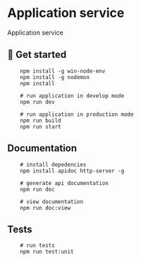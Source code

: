 # Application service

Application service

## 🚀 Get started

```console
    npm install -g win-node-env
    npm install -g nodemon
    npm install

    # run application in develop mode
    npm run dev

    # run application in production mode
    npm run build
    npm run start
```

## Documentation

```console
    # install depedencies
    npm install apidoc http-server -g

    # generate api documentation
    npm run doc

    # view documentation
    npm run doc:view
```

## Tests

```console
    # run tests
    npm run test:unit
```
